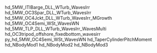 hd_5MW_ITIBarge_DLL_WTurb_WavesIrr
hd_5MW_OC3Spar_DLL_WTurb_WavesIrr
hd_5MW_OC4Jckt_DLL_WTurb_WavesIrr_MGrowth
hd_5MW_OC4Semi_WSt_WavesWN
hd_5MW_TLP_DLL_WTurb_WavesIrr_WavesMulti
hd_OC3tripod_offshore_fixedbottom_wavesirr
py_hd_5MW_OC4Semi_WSt_WavesWN
hd_TaperCylinderPitchMoment
hd_NBodyMod1
hd_NBodyMod2
hd_NBodyMod3
